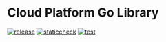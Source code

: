# Cloud Platform Go Library

[![release](https://github.com/ministryofjustice/cloud-platform-go-library/actions/workflows/create-release.yaml/badge.svg?event=check_run)](https://github.com/ministryofjustice/cloud-platform-go-library/actions/workflows/create-release.yaml)
[![staticcheck](https://github.com/ministryofjustice/cloud-platform-go-library/actions/workflows/go-vet-lint-deps.yaml/badge.svg?event=check_run)](https://github.com/ministryofjustice/cloud-platform-go-library/actions/workflows/go-vet-lint-deps.yaml)
[![test](https://github.com/ministryofjustice/cloud-platform-go-library/actions/workflows/go-test.yaml/badge.svg?event=check_run)](https://github.com/ministryofjustice/cloud-platform-go-library/actions/workflows/go-test.yaml)
